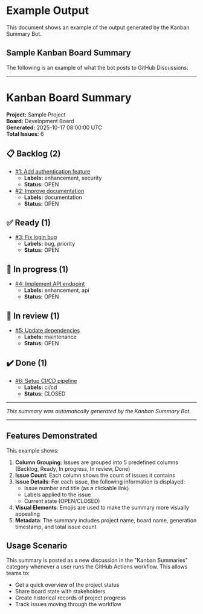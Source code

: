 # Example Output

This document shows an example of the output generated by the Kanban Summary Bot.

## Sample Kanban Board Summary

The following is an example of what the bot posts to GitHub Discussions:

---

# Kanban Board Summary

**Project:** Sample Project  
**Board:** Development Board  
**Generated:** 2025-10-17 08:00:00 UTC  
**Total Issues:** 6

## 📋 Backlog (2)

- [#1: Add authentication feature](https://github.com/owner/repo/issues/1)
  - **Labels:** enhancement, security
  - **Status:** OPEN
- [#2: Improve documentation](https://github.com/owner/repo/issues/2)
  - **Labels:** documentation
  - **Status:** OPEN

## ✅ Ready (1)

- [#3: Fix login bug](https://github.com/owner/repo/issues/3)
  - **Labels:** bug, priority
  - **Status:** OPEN

## 🔄 In progress (1)

- [#4: Implement API endpoint](https://github.com/owner/repo/issues/4)
  - **Labels:** enhancement, api
  - **Status:** OPEN

## 👀 In review (1)

- [#5: Update dependencies](https://github.com/owner/repo/issues/5)
  - **Labels:** maintenance
  - **Status:** OPEN

## ✔️ Done (1)

- [#6: Setup CI/CD pipeline](https://github.com/owner/repo/issues/6)
  - **Labels:** ci/cd
  - **Status:** CLOSED

---

*This summary was automatically generated by the Kanban Summary Bot.*

---

## Features Demonstrated

This example shows:

1. **Column Grouping**: Issues are grouped into 5 predefined columns (Backlog, Ready, In progress, In review, Done)
2. **Issue Count**: Each column shows the count of issues it contains
3. **Issue Details**: For each issue, the following information is displayed:
   - Issue number and title (as a clickable link)
   - Labels applied to the issue
   - Current state (OPEN/CLOSED)
4. **Visual Elements**: Emojis are used to make the summary more visually appealing
5. **Metadata**: The summary includes project name, board name, generation timestamp, and total issue count

## Usage Scenario

This summary is posted as a new discussion in the "Kanban Summaries" category whenever a user runs the GitHub Actions workflow. This allows teams to:

- Get a quick overview of the project status
- Share board state with stakeholders
- Create historical records of project progress
- Track issues moving through the workflow
